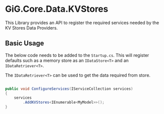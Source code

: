 # GiG.Core.Data.KVStores

This Library provides an API to register the required services needed by the KV Stores Data Providers.

## Basic Usage

The below code needs to be added to the `Startup.cs`. This will register defaults such as a memory store as an `IDataStore<T>` and an `IDataRetriever<T>`. 

The `IDataRetriever<T>` can be used to get the data required from store.
 
```csharp
	
public void ConfigureServices(IServiceCollection services)
{
    services
        .AddKVStores<IEnumerable<MyModel>>();
}

```